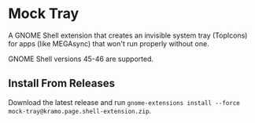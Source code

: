 # Mock Tray
A GNOME Shell extension that creates an invisible system tray (TopIcons) for apps (like MEGAsync) that won't run properly without one.

GNOME Shell versions 45-46 are supported.

## Install From Releases
Download the latest release and run `gnome-extensions install --force mock-tray@kramo.page.shell-extension.zip`.
